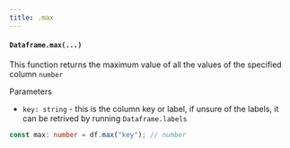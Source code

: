 ```yaml
---
title: .max
---
```


#### `Dataframe.max(...)`
This function returns the maximum value of all the values of the specified column `number`

Parameters

- `key: string` - this is the column key or label, if unsure of the labels, it can be retrived by running `Dataframe.labels`

```typescript
const max: number = df.max("key"); // number
```